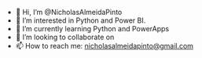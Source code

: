 - 👋 Hi, I’m @NicholasAlmeidaPinto
- 👀 I’m interested in Python and Power BI.
- 🌱 I’m currently learning Python and PowerApps
- 💞️ I’m looking to collaborate on 
- 📫 How to reach me: nicholasalmeidapinto@gmail.com

<!---
NicholasAlmeidaPinto/NicholasAlmeidaPinto is a ✨ special ✨ repository because its `README.md` (this file) appears on your GitHub profile.
You can click the Preview link to take a look at your changes.
--->
